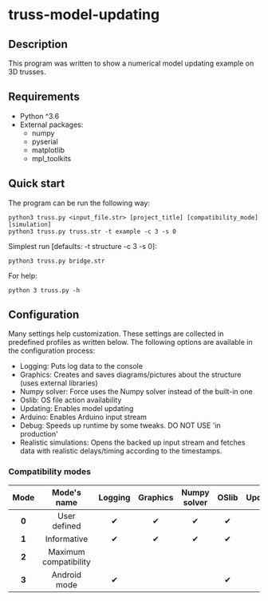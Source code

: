 # truss-model-updating

## Description

This program was written to show a numerical model updating example on 3D trusses.

## Requirements

* Python ^3.6
* External packages:
    * numpy
    * pyserial
    * matplotlib
    * mpl_toolkits

## Quick start

The program can be run the following way:

    python3 truss.py <input_file.str> [project_title] [compatibility_mode] [simulation]
    python3 truss.py truss.str -t example -c 3 -s 0  

Simplest run [defaults: -t structure -c 3 -s 0]:

    python3 truss.py bridge.str
    
For help:

    python 3 truss.py -h

## Configuration

Many settings help customization. These settings are collected in predefined profiles as written below.
The following options are available in the configuration process:

* Logging: Puts log data to the console
* Graphics: Creates and saves diagrams/pictures about the structure (uses external libraries)
* Numpy solver: Force uses the Numpy solver instead of the built-in one
* Oslib: OS file action availability
* Updating: Enables model updating
* Arduino: Enables Arduino input stream
* Debug: Speeds up runtime by some tweaks. DO NOT USE 'in production'
* Realistic simulations: Opens the backed up input stream and fetches data with realistic delays/timing according to the timestamps.

### Compatibility modes

Mode | Mode's name | Logging | Graphics | Numpy solver | OSlib | Updating | Arduino | Debug | Realistic simulation*
:-------: | :---------: | :-----: | :------: | :------: |:------:| :------: | :------: | :------: | :------:
**0** | User defined | ✔ | ✔ | ✔ | ✔ |   |   | ✔ |   
**1** | Informative | ✔ | ✔ | ✔ | ✔ | ✔ | ✔ |   | ✔ 
**2** | Maximum compatibility |  |  |  |  |  |  |  | ✔
**3** | Android mode | ✔ |  |  | ✔ |  |  |  | ✔  


